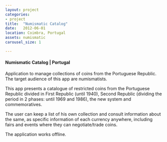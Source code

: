 ```yaml
---
layout: project
categories:
- project
title:  "Numismatic Catalog"
date:   2012-06-01
location: Coimbra, Portugal
assets: numismatic
carousel_size: 1

---
```

#### Numismatic Catalog | Portugal

Application to manage collections of coins from the Portuguese Republic. The target audience of this app are numismatists.  

This app presents a catalogue of restricted coins from the Portuguese Republic divided in First Republic (until 1940), Second Republic (dividing the period in 2 phases: until 1969 and 1986), the new system and commemoratives.  

The user can keep a list of his own collection and consult information about the same, as specific information of each currency anywhere, including fairs and events where they can negotiate/trade coins.  

The application works offline.  
